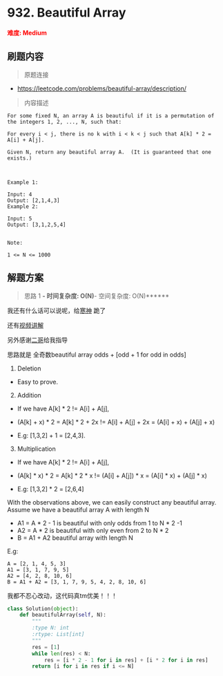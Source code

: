 # 932. Beautiful Array

**<font color=red>难度: Medium</font>**

## 刷题内容

> 原题连接

* https://leetcode.com/problems/beautiful-array/description/

> 内容描述

```
For some fixed N, an array A is beautiful if it is a permutation of the integers 1, 2, ..., N, such that:

For every i < j, there is no k with i < k < j such that A[k] * 2 = A[i] + A[j].

Given N, return any beautiful array A.  (It is guaranteed that one exists.)

 

Example 1:

Input: 4
Output: [2,1,4,3]
Example 2:

Input: 5
Output: [3,1,2,5,4]
 

Note:

1 <= N <= 1000
```

## 解题方案

> 思路 1
******- 时间复杂度: O(N)******- 空间复杂度: O(N)******



我还有什么话可以说呢，给[寒神](https://leetcode.com/problems/beautiful-array/discuss/186679/C++JavaPython-Odd-+-Even-Pattern-O(N))
跪了

还有[视频讲解](https://www.youtube.com/watch?v=9L6bPGDfyqo)

另外感谢[二哥](https://leetcode.com/scut_dell/)给我指导

思路就是 全奇数beautiful array odds + [odd + 1 for odd in odds]

1. Deletion
- Easy to prove.

2. Addition
- If we have A[k] * 2 != A[i] + A[j],
- (A[k] + x) * 2 = A[k] * 2 + 2x != A[i] + A[j] + 2x = (A[i] + x) + (A[j] + x)

- E.g: [1,3,2] + 1 = [2,4,3].

3. Multiplication
- If we have A[k] * 2 != A[i] + A[j],
- (A[k] * x) * 2 = A[k] * 2 * x != (A[i] + A[j]) * x = (A[i] * x) + (A[j] * x)

- E.g: [1,3,2] * 2 = [2,6,4]


With the observations above, we can easily construct any beautiful array.
Assume we have a beautiful array A with length N

- A1 = A * 2 - 1 is beautiful with only odds from 1 to N * 2 -1
- A2 = A * 2 is beautiful with only even from 2 to N * 2
- B = A1 + A2 beautiful array with length N

E.g:
```
A = [2, 1, 4, 5, 3]
A1 = [3, 1, 7, 9, 5]
A2 = [4, 2, 8, 10, 6]
B = A1 + A2 = [3, 1, 7, 9, 5, 4, 2, 8, 10, 6]
```

我都不忍心改动，这代码真tm优美！！！

```python
class Solution(object):
    def beautifulArray(self, N):
        """
        :type N: int
        :rtype: List[int]
        """
        res = [1]
        while len(res) < N:
            res = [i * 2 - 1 for i in res] + [i * 2 for i in res]
        return [i for i in res if i <= N]
```
































